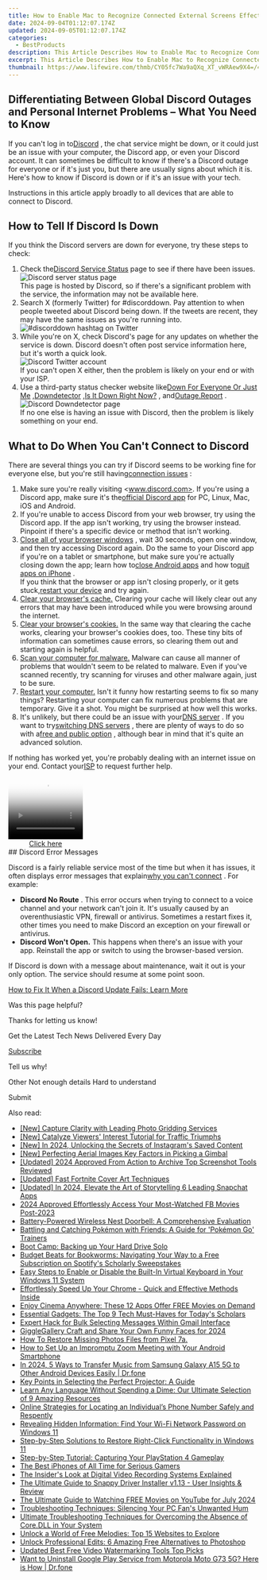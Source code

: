 ```yaml
---
title: How to Enable Mac to Recognize Connected External Screens Effectively
date: 2024-09-04T01:12:07.174Z
updated: 2024-09-05T01:12:07.174Z
categories:
  - BestProducts
description: This Article Describes How to Enable Mac to Recognize Connected External Screens Effectively
excerpt: This Article Describes How to Enable Mac to Recognize Connected External Screens Effectively
thumbnail: https://www.lifewire.com/thmb/CY05fc7Wa9aQXq_XT_vWRAew9X4=/400x300/filters:no_upscale():max_bytes(150000):strip_icc():format(webp)/MacBookiPhoneXandscreen-12c03ced3baf45e9a299305136058326.jpg
---
```


## Differentiating Between Global Discord Outages and Personal Internet Problems – What You Need to Know
 If you can't log in to[Discord](https://www.lifewire.com/discord-4174046) , the chat service might be down, or it could just be an issue with your computer, the Discord app, or even your Discord account. It can sometimes be difficult to know if there's a Discord outage for everyone or if it's just you, but there are usually signs about which it is. Here's how to know if Discord is down or if it's an issue with your tech.

 Instructions in this article apply broadly to all devices that are able to connect to Discord.

## How to Tell If Discord Is Down

 If you think the Discord servers are down for everyone, try these steps to check:

1. Check the[Discord Service Status](https://status.discord.com) page to see if there have been issues.  
![Discord server status page](https://www.lifewire.com/thmb/yFSV49MklrykNCgZ93liSe1qZt0=/1500x0/filters:no_upscale():max_bytes(150000):strip_icc():format(webp)/is-discord-down-or-is-it-just-you-50256951-64f18a956bac488899f2b478d1c286a9.jpg)  
 This page is hosted by Discord, so if there's a significant problem with the service, the information may not be available here.
2. Search X (formerly Twitter) for #discorddown. Pay attention to when people tweeted about Discord being down. If the tweets are recent, they may have the same issues as you're running into.  
![#discorddown hashtag on Twitter](https://www.lifewire.com/thmb/VTkvVzzWtl2q1P78ZIep47rwOBo=/1500x0/filters:no_upscale():max_bytes(150000):strip_icc():format(webp)/is-discord-down-or-is-it-just-you-50256952-c360b9c4c6d64c2e8214179b37a1931a.jpg)
3. While you're on X, check Discord's page for any updates on whether the service is down. Discord doesn't often post service information here, but it's worth a quick look.  
![Discord Twitter account](https://www.lifewire.com/thmb/duH1jCzJjaIdBXNdYvzfWT2dzjk=/1500x0/filters:no_upscale():max_bytes(150000):strip_icc():format(webp)/is-discord-down-or-is-it-just-you-50256953-0ac75f448e784f739501c218e70589b5.jpg)  
 If you can't open X either, then the problem is likely on your end or with your ISP.
4. Use a third-party status checker website like[Down For Everyone Or Just Me](https://downforeveryoneorjustme.com/discord) ,[Downdetector](https://downdetector.com/status/discord/) ,[Is It Down Right Now?](https://www.isitdownrightnow.com/discord.com.html) , and[Outage.Report](https://outage.report/discord) .  
![Discord Downdetector page](https://www.lifewire.com/thmb/Dkbd1Gn7UxOCVbebPQPG9QuzVpQ=/1500x0/filters:no_upscale():max_bytes(150000):strip_icc():format(webp)/is-discord-down-or-is-it-just-you-50256954-e47fef8c259d4a9d805e652ae722fcbd.jpg)  
 If no one else is having an issue with Discord, then the problem is likely something on your end.

## What to Do When You Can't Connect to Discord

 There are several things you can try if Discord seems to be working fine for everyone else, but you're still having[connection issues](https://www.lifewire.com/fix-connection-issues-discord-5086484) :

1. Make sure you're really visiting <www.discord.com>. If you're using a Discord app, make sure it's the[official Discord app](https://discord.com/download) for PC, Linux, Mac, iOS and Android.
2. If you're unable to access Discord from your web browser, try using the Discord app. If the app isn't working, try using the browser instead. Pinpoint if there's a specific device or method that isn't working.
3. [Close all of your browser windows](https://www.lifewire.com/close-all-tabs-computer-android-browsers-4173831) , wait 30 seconds, open one window, and then try accessing Discord again. Do the same to your Discord app if you're on a tablet or smartphone, but make sure you're actually closing down the app; learn how to[close Android apps](https://www.lifewire.com/close-apps-on-android-4164116) and how to[quit apps on iPhone](https://www.lifewire.com/quit-apps-on-iphone-2000287) .  
 If you think that the browser or app isn't closing properly, or it gets stuck,[restart your device](https://www.lifewire.com/why-does-restarting-seem-to-fix-most-computer-problems-2624569) and try again.
4. [Clear your browser's cache.](https://www.lifewire.com/how-to-clear-cache-2617980) Clearing your cache will likely clear out any errors that may have been introduced while you were browsing around the internet.
5. [Clear your browser's cookies.](https://www.lifewire.com/how-to-delete-cookies-2617981) In the same way that clearing the cache works, clearing your browser's cookies does, too. These tiny bits of information can sometimes cause errors, so clearing them out and starting again is helpful.
6. [Scan your computer for malware.](https://www.lifewire.com/properly-scan-your-computer-for-viruses-and-other-malware-2624526) Malware can cause all manner of problems that wouldn't seem to be related to malware. Even if you've scanned recently, try scanning for viruses and other malware again, just to be sure.
7. [Restart your computer.](https://www.lifewire.com/how-to-reboot-a-computer-2624568) Isn't it funny how restarting seems to fix so many things? Restarting your computer can fix numerous problems that are temporary. Give it a shot. You might be surprised at how well this works.
8. It's unlikely, but there could be an issue with your[DNS server](https://www.lifewire.com/what-is-a-dns-server-2625854) . If you want to try[switching DNS servers](https://www.lifewire.com/how-to-change-dns-server-settings-2617979) , there are plenty of ways to do so with a[free and public option](https://www.lifewire.com/free-and-public-dns-servers-2626062) , although bear in mind that it's quite an advanced solution.

 If nothing has worked yet, you're probably dealing with an internet issue on your end. Contact your[ISP](https://www.lifewire.com/internet-service-provider-isp-2625924) to request further help.

<!-- affiliate ads begin -->
<span id="1304647">
					<video width="150" height="125" style="cursor:pointer"
           poster="//a.impactradius-go.com/display-clicktoplayimage/1304647.png"
           onclick="if(!this.playClicked){this.play();this.setAttribute('controls',true);this.playClicked=true;}">
	   <source src="//a.impactradius-go.com/display-ad/15852-1304647">
	   <img src="//a.impactradius-go.com/display-clicktoplayimage/1304647.png" style="border: none; height: 100%; width: 100%; object-fit: contain">
	</video>
	<div style="width:150px;text-align:center"><a href="javascript:window.open(decodeURIComponent('https%3A%2F%2Fthefitville.pxf.io%2Fc%2F5597632%2F1304647%2F15852'), '_blank');void(0);">Click here</a></div>
</span>
<img height="0" width="0" src="https://imp.pxf.io/i/5597632/1304647/15852" style="position:absolute;visibility:hidden;" border="0" />
<!-- affiliate ads end -->
## Discord Error Messages

 Discord is a fairly reliable service most of the time but when it has issues, it often displays error messages that explain[why you can't connect](https://www.lifewire.com/fix-it-when-discord-wont-open-5076489) . For example:

* **Discord No Route** . This error occurs when trying to connect to a voice channel and your network can't join it. It's usually caused by an overenthusiastic VPN, firewall or antivirus. Sometimes a restart fixes it, other times you need to make Discord an exception on your firewall or antivirus.
* **Discord Won't Open.** This happens when there's an issue with your app. Reinstall the app or switch to using the browser-based version.

 If Discord is down with a message about maintenance, wait it out is your only option. The service should resume at some point soon.

[How to Fix It When a Discord Update Fails: Learn More](https://www.lifewire.com/fix-failed-discord-update-5080924)

Was this page helpful?

Thanks for letting us know!

 Get the Latest Tech News Delivered Every Day

[Subscribe](https://www.lifewire.com/#)

Tell us why!

 Other  Not enough details  Hard to understand

 Submit

<ins class="adsbygoogle"
     style="display:block"
     data-ad-format="autorelaxed"
     data-ad-client="ca-pub-7571918770474297"
     data-ad-slot="1223367746"></ins>



<ins class="adsbygoogle"
     style="display:block"
     data-ad-client="ca-pub-7571918770474297"
     data-ad-slot="8358498916"
     data-ad-format="auto"
     data-full-width-responsive="true"></ins>

<span class="atpl-alsoreadstyle">Also read:</span>
<div><ul>
<li><a href="https://extra-tips.techidaily.com/new-capture-clarity-with-leading-photo-gridding-services/"><u>[New] Capture Clarity with Leading Photo Gridding Services</u></a></li>
<li><a href="https://extra-resources.techidaily.com/new-catalyze-viewers-interest-tutorial-for-traffic-triumphs/"><u>[New] Catalyze Viewers' Interest  Tutorial for Traffic Triumphs</u></a></li>
<li><a href="https://instagram-video-files.techidaily.com/new-in-2024-unlocking-the-secrets-of-instagrams-saved-content/"><u>[New] In 2024, Unlocking the Secrets of Instagram's Saved Content</u></a></li>
<li><a href="https://fox-info.techidaily.com/new-perfecting-aerial-images-key-factors-in-picking-a-gimbal/"><u>[New] Perfecting Aerial Images  Key Factors in Picking a Gimbal</u></a></li>
<li><a href="https://on-screen-recording.techidaily.com/updated-2024-approved-from-action-to-archive-top-screenshot-tools-reviewed/"><u>[Updated] 2024 Approved  From Action to Archive  Top Screenshot Tools Reviewed</u></a></li>
<li><a href="https://facebook-record-videos.techidaily.com/updated-fast-fortnite-cover-art-techniques/"><u>[Updated] Fast Fortnite Cover Art Techniques</u></a></li>
<li><a href="https://snapchat-videos.techidaily.com/updated-in-2024-elevate-the-art-of-storytelling-6-leading-snapchat-apps/"><u>[Updated] In 2024, Elevate the Art of Storytelling  6 Leading Snapchat Apps</u></a></li>
<li><a href="https://facebook-video-content.techidaily.com/2024-approved-effortlessly-access-your-most-watched-fb-movies-post-2023/"><u>2024 Approved  Effortlessly Access Your Most-Watched FB Movies Post-2023</u></a></li>
<li><a href="https://buynow-info.techidaily.com/battery-powered-wireless-nest-doorbell-a-comprehensive-evaluation/"><u>Battery-Powered Wireless Nest Doorbell: A Comprehensive Evaluation</u></a></li>
<li><a href="https://tech-renaissance.techidaily.com/battling-and-catching-pokemon-with-friends-a-guide-for-pokemon-go-trainers/"><u>Battling and Catching Pokémon with Friends: A Guide for 'Pokémon Go' Trainers</u></a></li>
<li><a href="https://win11-tips.techidaily.com/boot-camp-backing-up-your-hard-drive-solo/"><u>Boot Camp: Backing up Your Hard Drive Solo</u></a></li>
<li><a href="https://tech-renaissance.techidaily.com/budget-beats-for-bookworms-navigating-your-way-to-a-free-subscription-on-spotifys-scholarly-sweepstakes/"><u>Budget Beats for Bookworms: Navigating Your Way to a Free Subscription on Spotify's Scholarly Sweepstakes</u></a></li>
<li><a href="https://tech-renaissance.techidaily.com/easy-steps-to-enable-or-disable-the-built-in-virtual-keyboard-in-your-windows-11-system/"><u>Easy Steps to Enable or Disable the Built-In Virtual Keyboard in Your Windows 11 System</u></a></li>
<li><a href="https://tech-renaissance.techidaily.com/1722992111366-effortlessly-speed-up-your-chrome-quick-and-effective-methods-inside/"><u>Effortlessly Speed Up Your Chrome - Quick and Effective Methods Inside</u></a></li>
<li><a href="https://tech-renaissance.techidaily.com/enjoy-cinema-anywhere-these-12-apps-offer-free-movies-on-demand/"><u>Enjoy Cinema Anywhere: These 12 Apps Offer FREE Movies on Demand</u></a></li>
<li><a href="https://tech-renaissance.techidaily.com/essential-gadgets-the-top-9-tech-must-haves-for-todays-scholars/"><u>Essential Gadgets: The Top 9 Tech Must-Haves for Today's Scholars</u></a></li>
<li><a href="https://tech-renaissance.techidaily.com/expert-hack-for-bulk-selecting-messages-within-gmail-interface/"><u>Expert Hack for Bulk Selecting Messages Within Gmail Interface</u></a></li>
<li><a href="https://some-knowledge.techidaily.com/gigglegallery-craft-and-share-your-own-funny-faces-for-2024/"><u>GiggleGallery  Craft and Share Your Own Funny Faces for 2024</u></a></li>
<li><a href="https://blog-min.techidaily.com/how-to-restore-missing-photos-files-from-pixel-7a-by-fonelab-android-recover-photos/"><u>How To  Restore Missing Photos Files from Pixel 7a.</u></a></li>
<li><a href="https://extra-tips.techidaily.com/how-to-set-up-an-impromptu-zoom-meeting-with-your-android-smartphone/"><u>How to Set Up an Impromptu Zoom Meeting with Your Android Smartphone</u></a></li>
<li><a href="https://android-transfer.techidaily.com/in-2024-5-ways-to-transfer-music-from-samsung-galaxy-a15-5g-to-other-android-devices-easily-drfone-by-drfone-transfer-from-android-transfer-from-android/"><u>In 2024, 5 Ways to Transfer Music from Samsung Galaxy A15 5G to Other Android Devices Easily | Dr.fone</u></a></li>
<li><a href="https://tech-renaissance.techidaily.com/key-points-in-selecting-the-perfect-projector-a-guide/"><u>Key Points in Selecting the Perfect Projector: A Guide</u></a></li>
<li><a href="https://tech-renaissance.techidaily.com/learn-any-language-without-spending-a-dime-our-ultimate-selection-of-9-amazing-resources/"><u>Learn Any Language Without Spending a Dime: Our Ultimate Selection of 9 Amazing Resources</u></a></li>
<li><a href="https://tech-renaissance.techidaily.com/online-strategies-for-locating-an-individuals-phone-number-safely-and-respently/"><u>Online Strategies for Locating an Individual’s Phone Number Safely and Respently</u></a></li>
<li><a href="https://tech-renaissance.techidaily.com/revealing-hidden-information-find-your-wi-fi-network-password-on-windows-11/"><u>Revealing Hidden Information: Find Your Wi-Fi Network Password on Windows 11</u></a></li>
<li><a href="https://common-error.techidaily.com/step-by-step-solutions-to-restore-right-click-functionality-in-windows-11/"><u>Step-by-Step Solutions to Restore Right-Click Functionality in Windows 11</u></a></li>
<li><a href="https://tech-renaissance.techidaily.com/step-by-step-tutorial-capturing-your-playstation-4-gameplay/"><u>Step-by-Step Tutorial: Capturing Your PlayStation 4 Gameplay</u></a></li>
<li><a href="https://tech-renaissance.techidaily.com/the-best-iphones-of-all-time-for-serious-gamers/"><u>The Best iPhones of All Time for Serious Gamers</u></a></li>
<li><a href="https://tech-renaissance.techidaily.com/the-insiders-look-at-digital-video-recording-systems-explained/"><u>The Insider's Look at Digital Video Recording Systems Explained</u></a></li>
<li><a href="https://tech-renaissance.techidaily.com/the-ultimate-guide-to-snappy-driver-installer-v113-user-insights-and-review/"><u>The Ultimate Guide to Snappy Driver Installer v1.13 - User Insights & Review</u></a></li>
<li><a href="https://tech-renaissance.techidaily.com/the-ultimate-guide-to-watching-free-movies-on-youtube-for-july-2024/"><u>The Ultimate Guide to Watching FREE Movies on YouTube for July 2024</u></a></li>
<li><a href="https://tech-renaissance.techidaily.com/troubleshooting-techniques-silencing-your-pc-fans-unwanted-hum/"><u>Troubleshooting Techniques: Silencing Your PC Fan's Unwanted Hum</u></a></li>
<li><a href="https://tech-renaissance.techidaily.com/ultimate-troubleshooting-techniques-for-overcoming-the-absence-of-coredll-in-your-system/"><u>Ultimate Troubleshooting Techniques for Overcoming the Absence of Core.DLL in Your System</u></a></li>
<li><a href="https://tech-renaissance.techidaily.com/unlock-a-world-of-free-melodies-top-15-websites-to-explore/"><u>Unlock a World of Free Melodies: Top 15 Websites to Explore</u></a></li>
<li><a href="https://tech-renaissance.techidaily.com/unlock-professional-edits-6-amazing-free-alternatives-to-photoshop/"><u>Unlock Professional Edits: 6 Amazing Free Alternatives to Photoshop</u></a></li>
<li><a href="https://ai-vdieo-software.techidaily.com/updated-best-free-video-watermarking-tools-top-picks/"><u>Updated Best Free Video Watermarking Tools Top Picks</u></a></li>
<li><a href="https://howto.techidaily.com/want-to-uninstall-google-play-service-from-motorola-moto-g73-5g-here-is-how-drfone-by-drfone-fix-android-problems-fix-android-problems/"><u>Want to Uninstall Google Play Service from Motorola Moto G73 5G? Here is How | Dr.fone</u></a></li>
</ul></div>
